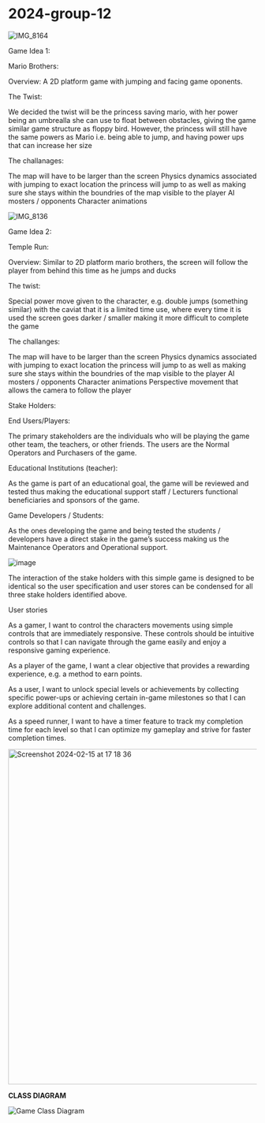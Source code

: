 # 2024-group-12


![IMG_8164](https://github.com/UoB-COMSM0110/2024-group-12/assets/153836423/9738be08-5bbc-4ed8-9dd3-4c4d29ff4089)

Game Idea 1: 

Mario Brothers: 

Overview:
A 2D platform game with jumping and facing game oponents. 

The Twist: 

We decided the twist will be the princess saving mario, with her power being an umbrealla she can use to float between obstacles, giving the game similar game structure as floppy bird. However, the princess will still have the same powers as Mario i.e. 
being able to jump, and having power ups that can increase her size 

The challanages: 

The map will have to be larger than the screen
Physics dynamics associated with jumping to exact location the princess will jump to as well as making sure she stays within the boundries of the map visible to the player
AI mosters / opponents 
Character animations




![IMG_8136](https://github.com/UoB-COMSM0110/2024-group-12/assets/153836423/5e728a3a-4046-4157-afb2-9b57238f4895)







Game Idea 2: 

Temple Run: 

Overview: 
Similar to 2D platform mario brothers, the screen will follow the player from behind this time as he jumps and ducks

The twist: 

Special power move given to the character, e.g. double jumps (something similar) with the caviat that it is a limited time use, where every time it is used the screen goes darker / smaller making it more difficult to complete the game 


The challanges:

The map will have to be larger than the screen
Physics dynamics associated with jumping to exact location the princess will jump to as well as making sure she stays within the boundries of the map visible to the player
AI mosters / opponents 
Character animations
Perspective movement that allows the camera to follow the player 


Stake Holders:

End Users/Players: 

The primary stakeholders are the individuals who will be playing the game other team, the teachers, or other friends. The users are the Normal Operators and Purchasers of the game.  

Educational Institutions (teacher): 

As the game is part of an educational goal, the game will be reviewed and tested thus making the educational support staff / Lecturers functional beneficiaries and sponsors of the game. 

Game Developers / Students: 

As the ones developing the game and being tested the students / developers have a direct stake in the game’s success making us the Maintenance Operators and Operational support. 

 ![image](https://github.com/UoB-COMSM0110/2024-group-12/assets/153836423/c9d2c6e1-9805-42d4-b642-737598cf019c)


The interaction of the stake holders with this simple game is designed to be identical so the user specification and user stores can be condensed for all three stake holders identified above. 

User stories

As a gamer, I want to control the characters movements using simple controls that are immediately responsive. These controls should be intuitive controls so that I can navigate through the game easily and enjoy a responsive gaming experience.

As a player of the game, I want a clear objective that provides a rewarding experience, e.g. a method to earn points. 

As a user, I want to unlock special levels or achievements by collecting specific power-ups or achieving certain in-game milestones so that I can explore additional content and challenges.

As a speed runner, I want to have a timer feature to track my completion time for each level so that I can optimize my gameplay and strive for faster completion times.



<img width="681" alt="Screenshot 2024-02-15 at 17 18 36" src="https://github.com/UoB-COMSM0110/2024-group-12/assets/153836423/49c25ec7-aef1-4667-885b-b99bf3b7bb87">





**CLASS DIAGRAM**



![Game Class Diagram](https://github.com/UoB-COMSM0110/2024-group-12/assets/153836423/fb6f8e37-a65f-4c2a-bbaf-8083a01caa8a)



